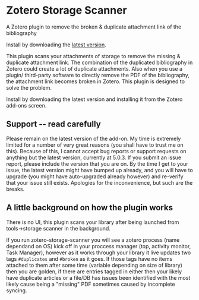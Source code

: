 # Zotero Storage Scanner

A Zotero plugin to remove the broken & duplicate attachment link of the bibliography

Install by downloading the [latest version](https://github.com/retorquere/zotero-storage-scanner/releases/latest).

This plugin scans your attachments of storage to remove the missing & duplicate attachment link. The combination of the duplicated bibliography in Zotero could create a lot of duplicate attachments. Also when you use a plugin/ third-party software to directly remove the PDF of the bibliography, the attachment link becomes broken in Zotero. This plugin is designed to solve the problem.

Install by downloading the latest version and installing it from the Zotero add-ons screen.

## Support -- read carefully

Please remain on the latest version of the add-on. My time is extremely limited for a number of very great reasons (you shall have to trust me on this). Because of this, I cannot accept bug reports or support requests on anything but the latest version, currently at 5.0.3. If you submit an issue report, please include the version that you are on. By the time I get to your issue, the latest version might have bumped up already, and you will have to upgrade (you might have auto-upgraded already however) and re-verify that your issue still exists. Apologies for the inconvenience, but such are the breaks.

## A little background on how the plugin works

There is no UI, this plugin scans your library after being launched from tools->storage scanner in the background.

If you run zotero-storage-scanner you will see a zotero process (name dependand on OS) kick off in your proccess manager (top, activity monitor, Task Manager), however as it works through your library it live updates two tags `#duplicates` and `#broken` as it goes. If those tags have no items attached to them after some time (variable depending on size of library) then you are golden, if there are entries tagged in either then your likely have duplicate articles or a file/DB has issues been identified with the most likely cause being a "missing" PDF sometimes caused by incomplete syncing.

